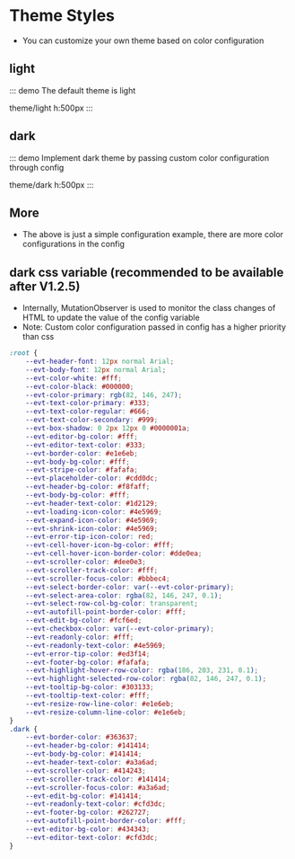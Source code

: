 # Theme Styles

- You can customize your own theme based on color configuration

## light
  
::: demo The default theme is light

theme/light
h:500px
:::

## dark

::: demo Implement dark theme by passing custom color configuration through config

theme/dark
h:500px
:::

## More
- The above is just a simple configuration example, there are more color configurations in the config


## dark css variable (recommended to be available after V1.2.5)
- Internally, MutationObserver is used to monitor the class changes of HTML to update the value of the config variable
- Note: Custom color configuration passed in config has a higher priority than css
``` css
:root {
    --evt-header-font: 12px normal Arial;
    --evt-body-font: 12px normal Arial;
    --evt-color-white: #fff;
    --evt-color-black: #000000;
    --evt-color-primary: rgb(82, 146, 247);
    --evt-text-color-primary: #333;
    --evt-text-color-regular: #666;
    --evt-text-color-secondary: #999;
    --evt-box-shadow: 0 2px 12px 0 #0000001a;
    --evt-editor-bg-color: #fff;
    --evt-editor-text-color: #333;
    --evt-border-color: #e1e6eb;
    --evt-body-bg-color: #fff;
    --evt-stripe-color: #fafafa;
    --evt-placeholder-color: #cdd0dc;
    --evt-header-bg-color: #f8faff;
    --evt-body-bg-color: #fff;
    --evt-header-text-color: #1d2129;
    --evt-loading-icon-color: #4e5969;
    --evt-expand-icon-color: #4e5969;
    --evt-shrink-icon-color: #4e5969;
    --evt-error-tip-icon-color: red;
    --evt-cell-hover-icon-bg-color: #fff;
    --evt-cell-hover-icon-border-color: #dde0ea;
    --evt-scroller-color: #dee0e3;
    --evt-scroller-track-color: #fff;
    --evt-scroller-focus-color: #bbbec4;
    --evt-select-border-color: var(--evt-color-primary);
    --evt-select-area-color: rgba(82, 146, 247, 0.1);
    --evt-select-row-col-bg-color: transparent;
    --evt-autofill-point-border-color: #fff;
    --evt-edit-bg-color: #fcf6ed;
    --evt-checkbox-color: var(--evt-color-primary);
    --evt-readonly-color: #fff;
    --evt-readonly-text-color: #4e5969;
    --evt-error-tip-color: #ed3f14;
    --evt-footer-bg-color: #fafafa;
    --evt-highlight-hover-row-color: rgba(186, 203, 231, 0.1);
    --evt-highlight-selected-row-color: rgba(82, 146, 247, 0.1);
    --evt-tooltip-bg-color: #303133;
    --evt-tooltip-text-color: #fff;
    --evt-resize-row-line-color: #e1e6eb;
    --evt-resize-column-line-color: #e1e6eb;
}
.dark {
    --evt-border-color: #363637;
    --evt-header-bg-color: #141414;
    --evt-body-bg-color: #141414;
    --evt-header-text-color: #a3a6ad;
    --evt-scroller-color: #414243;
    --evt-scroller-track-color: #141414;
    --evt-scroller-focus-color: #a3a6ad;
    --evt-edit-bg-color: #141414;
    --evt-readonly-text-color: #cfd3dc;
    --evt-footer-bg-color: #262727;
    --evt-autofill-point-border-color: #fff;
    --evt-editor-bg-color: #434343;
    --evt-editor-text-color: #cfd3dc;
}
```
